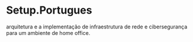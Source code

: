 # Setup.Portugues
arquitetura e a implementação de  infraestrutura de rede e cibersegurança para um ambiente de home office.
